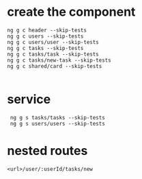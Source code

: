 # create the component
```
ng g c header --skip-tests
ng g c users --skip-tests
ng g c users/user --skip-tests
ng g c tasks --skip-tests
ng g c tasks/task --skip-tests 
ng g c tasks/new-task --skip-tests
ng g c shared/card --skip-tests


```

# service
```
 ng g s tasks/tasks --skip-tests  
 ng g s users/users --skip-tests 
```


# nested routes
```
<url>/user/:userId/tasks/new

```